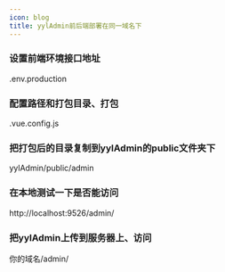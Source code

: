 ```yaml
---
icon: blog
title: yylAdmin前后端部署在同一域名下
---
```


### 设置前端环境接口地址
.env.production
<img :src="$withBase('/image/course/same-domain-name/1-env-prod.png')" alt="">

### 配置路径和打包目录、打包
.vue.config.js
<img :src="$withBase('/image/course/same-domain-name/2-vue-config-js.png')" alt="">

### 把打包后的目录复制到yylAdmin的public文件夹下
yylAdmin/public/admin
<img :src="$withBase('/image/course/same-domain-name/3-copy-yyladmin-public.png')" alt="">

### 在本地测试一下是否能访问
http://localhost:9526/admin/
<img :src="$withBase('/image/course/same-domain-name/4-localhost-open.png')" alt="">

### 把yylAdmin上传到服务器上、访问
你的域名/admin/

<img :src="$withBase('/image/course/same-domain-name/5-pro-open.png')" alt="">